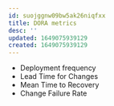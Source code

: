 ```yaml
---
id: suojggnw09bw5ak26niqfxx
title: DORA metrics
desc: ''
updated: 1649075939129
created: 1649075939129
---
```


- Deployment frequency
- Lead Time for Changes
- Mean Time to Recovery
- Change Failure Rate

